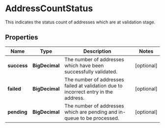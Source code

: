 

# AddressCountStatus

This indicates the status count of addresses which are at validation stage.

## Properties

| Name | Type | Description | Notes |
|------------ | ------------- | ------------- | -------------|
|**success** | **BigDecimal** | The number of addresses which have been successfully validated. |  [optional] |
|**failed** | **BigDecimal** | The number of addresses failed at validation due to incorrect entry in the address. |  [optional] |
|**pending** | **BigDecimal** | The number of addresses which are pending and in-queue to be processed. |  [optional] |



